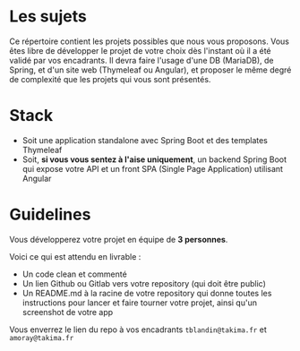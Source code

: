 # Les sujets

Ce répertoire contient les projets possibles que nous vous proposons.
Vous êtes libre de développer le projet de votre choix dès l'instant où il a été validé par vos encadrants. Il devra faire l'usage d'une DB (MariaDB), de Spring, et d'un site web (Thymeleaf ou Angular), et proposer le même degré de complexité que les projets qui vous sont présentés.

# Stack
  * Soit une application standalone avec Spring Boot et des templates Thymeleaf
  * Soit, **si vous vous sentez à l'aise uniquement**, un backend Spring Boot qui expose votre API et un front SPA (Single Page Application) utilisant Angular

# Guidelines
Vous développerez votre projet en équipe de **3 personnes**.

Voici ce qui est attendu en livrable :
   * Un code clean et commenté
   * Un lien Github ou Gitlab vers votre repository (qui doit être public)
   * Un README.md à la racine de votre repository qui donne toutes les instructions pour lancer et faire tourner votre projet, ainsi qu'un screenshot de votre app

   
Vous enverrez le lien du repo à vos encadrants `tblandin@takima.fr` et `amoray@takima.fr`


